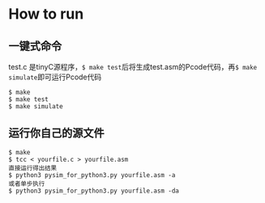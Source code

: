 # How to run 

## 一键式命令

test.c 是tinyC源程序，`$ make test`后将生成test.asm的Pcode代码，再`$ make simulate`即可运行Pcode代码
```
$ make
$ make test
$ make simulate
```


## 运行你自己的源文件
```
$ make
$ tcc < yourfile.c > yourfile.asm
直接运行得出结果
$ python3 pysim_for_python3.py yourfile.asm -a
或者单步执行
$ python3 pysim_for_python3.py yourfile.asm -da

```
